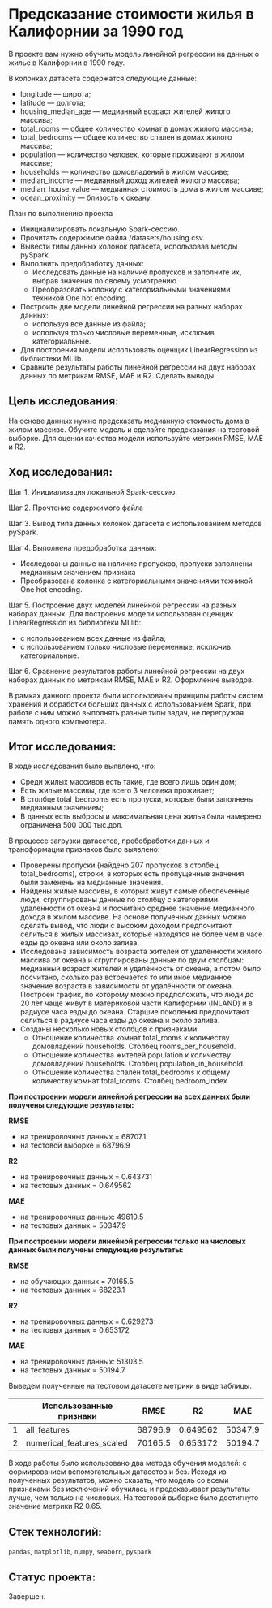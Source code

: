 # Предсказание стоимости жилья в Калифорнии за 1990 год

В проекте вам нужно обучить модель линейной регрессии на данных о жилье в Калифорнии в 1990 году. 

В колонках датасета содержатся следующие данные:
- longitude — широта;
- latitude — долгота;
- housing_median_age — медианный возраст жителей жилого массива;
- total_rooms — общее количество комнат в домах жилого массива;
- total_bedrooms — общее количество спален в домах жилого массива;
- population — количество человек, которые проживают в жилом массиве;
- households — количество домовладений в жилом массиве;
- median_income — медианный доход жителей жилого массива;
- median_house_value — медианная стоимость дома в жилом массиве;
- ocean_proximity — близость к океану.

План по выполнению проекта
- Инициализировать локальную Spark-сессию.
- Прочитать содержимое файла /datasets/housing.csv.
- Вывести типы данных колонок датасета, использовав методы pySpark.
- Выполнить предобработку данных:
   - Исследовать данные на наличие пропусков и заполните их, выбрав значения по своему усмотрению.
   - Преобразовать колонку с категориальными значениями техникой One hot encoding.
- Построить две модели линейной регрессии на разных наборах данных:
   - используя все данные из файла;
   - используя только числовые переменные, исключив категориальные.
- Для построения модели использовать оценщик LinearRegression из библиотеки MLlib.
- Сравните результаты работы линейной регрессии на двух наборах данных по метрикам RMSE, MAE и R2. Сделать выводы.

## Цель исследования:

На основе данных нужно предсказать медианную стоимость дома в жилом массиве. Обучите модель и сделайте предсказания на тестовой выборке. Для оценки качества модели используйте метрики RMSE, MAE и R2.

## Ход исследования:

Шаг 1. Инициализация локальной Spark-сессию.

Шаг 2. Прочтение содержимого файла 

Шаг 3. Вывод типа данных колонок датасета с использованием методов pySpark.

Шаг 4. Выполнена предобработка данных:
  * Исследованы данные на наличие пропусков, пропуски заполнены медианным значением признака
  * Преобразована колонка с категориальными значениями техникой One hot encoding.

Шаг 5. Построение двух моделей линейной регрессии на разных наборах данных. Для построения модели использован оценщик LinearRegression из библиотеки MLlib:
  * с использованием всех данные из файла;
  * с использованием только числовые переменные, исключив категориальные.

Шаг 6. Сравнение результатов работы линейной регрессии на двух наборах данных по метрикам RMSE, MAE и R2. Оформление выводов.

В рамках данного проекта были использованы принципы работы систем хранения и обработки больших данных с использованием Spark, при работе с ним можно выполнять разные типы задач, не перегружая память одного компьютера. 

## Итог исследования:

В ходе исследования было выявлено, что:
- Среди жилых массивов есть такие, где всего лишь один дом;
- Есть жилые массивы, где всего 3 человека проживает;
- В столбце total_bedrooms есть пропуски, которые были заполнены медианным значением;
- В данных есть выбросы и максимальная цена жилья была намерено ограничена 500 000 тыс.дол.

В процессе загрузки датасетов, пребобработки данных и трансформации признаков было выявлено:
- Проверены пропуски (найдено 207 пропусков в столбец total_bedrooms), строки, в которых есть пропущенные значения были заменены на медианные значения.
- Найдены жилые массивы, в которых живут самые обеспеченные люди, сгруппированы данные по столбцу с категориями удалённости от океана и посчитано среднее значение медианного дохода в жилом массиве. На основе полученных данных можно сделать вывод, что люди с высоким доходом предпочитают селиться в жилых массивах, которые находятся не более чем в часе езды до океана или около залива.
- Исследована зависимость возраста жителей от удалённости жилого массива от океана и сгруппированы данные по двум столбцам: медианный возраст жителей и удалённость от океана, а потом было посчитано, сколько раз встречается то или иное медианное значение возраста в зависимости от удалённости от океана. Построен график, по которому можно предположить, что люди до 20 лет чаще живут в материковой части Калифорнии (INLAND) и в радиусе часа езды до океана. Старшие поколения предпочитают селиться в радиусе часа езды до океана и около залива.
- Созданы несколько новых столбцов с признаками:
   - Отношение количества комнат total_rooms к количеству домовладений households. Столбец rooms_per_household.
   - Отношение количества жителей population к количеству домовладений households. Столбец population_in_household.
   - Отношение количества спален total_bedrooms к общему количеству комнат total_rooms. Столбец bedroom_index

 **При построении модели линейной регрессии на всех данных были получены следующие результаты:**

**RMSE**
- на тренировочных данных = 68707.1 
- на тестовой выборке = 68796.9 

**R2**
- на тренировочных данных = 0.643731 
- на тестовых данных = 0.649562 

**MAE**
- на тренировочных данных: 49610.5 
- на тестовых данных = 50347.9 

**При построении модели линейной регрессии только на числовых данных были получены следующие результаты:**

**RMSE**
- на обучающих данных = 70165.5 
- на тестовых данных = 68223.1 

**R2**
- на тренировочных данных = 0.629273 
- на тестовых данных = 0.653172 

**MAE**
- на тренировочных данных: 51303.5 
- на тестовых данных = 50194.7 

Выведем полученные на тестовом датасете метрики в виде таблицы.

|   | Использованные признаки | RMSE | R2 | MAE |
|--|--|--|--|--|
|1| all_features | 68796.9 | 0.649562 | 50347.9 |
|2| numerical_features_scaled | 70165.5 | 0.653172 | 50194.7 |

В ходе работы было использовано два метода обучения моделей: с формированием вспомогательных датасетов и без. Исходя из полученных результатов, можно сказать, что модель со всеми признаками без исключений обучилась и предсказывает результаты лучше, чем только на числовых. На тестовой выборке было достигнуто значение метрики R2 0.65. 


## Стек технологий:

`pandas`, `matplotlib`, `numpy`, `seaborn`, `pyspark`

## Статус проекта:

Завершен.
